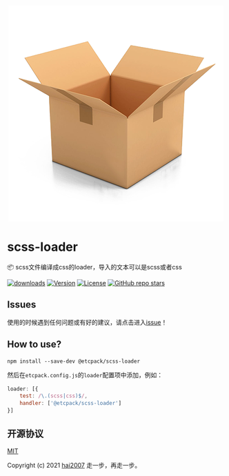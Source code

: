 <p align='center'>
    <a href='https://etcpack.github.io/api' target='_blank'>
        <img src='./logo.png'>
    </a>
</p>

# scss-loader
📦 scss文件编译成css的loader，导入的文本可以是scss或者css

<p>
  <a href="https://hai2007.gitee.io/npm-downloads?interval=7&packages=@etcpack/scss-loader"><img src="https://img.shields.io/npm/dm/@etcpack/scss-loader.svg" alt="downloads"></a>
  <a href="https://www.npmjs.com/package/@etcpack/scss-loader"><img src="https://img.shields.io/npm/v/@etcpack/scss-loader.svg" alt="Version"></a>
  <a href="https://github.com/etcpack/scss-loader/blob/master/LICENSE"><img src="https://img.shields.io/npm/l/@etcpack/scss-loader.svg" alt="License"></a>
  <a href="https://github.com/etcpack/scss-loader" target='_blank'><img alt="GitHub repo stars" src="https://img.shields.io/github/stars/etcpack/scss-loader?style=social"></a>
</p>

## Issues
使用的时候遇到任何问题或有好的建议，请点击进入[issue](https://github.com/etcpack/scss-loader/issues)！

## How to use?

```
npm install --save-dev @etcpack/scss-loader
```

然后在```etcpack.config.js```的```loader```配置项中添加，例如：

```js
loader: [{
    test: /\.(scss|css)$/,
    handler: ['@etcpack/scss-loader']
}]
```

开源协议
---------------------------------------
[MIT](https://github.com/etcpack/scss-loader/blob/master/LICENSE)

Copyright (c) 2021 [hai2007](https://hai2007.gitee.io/sweethome/) 走一步，再走一步。
